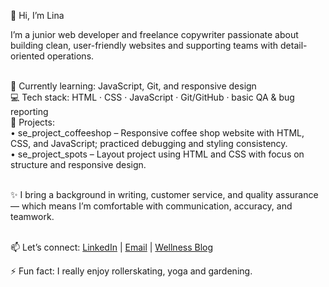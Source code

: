 👋 Hi, I’m Lina 

I’m a junior web developer and freelance copywriter passionate about building clean, user-friendly websites and supporting teams with detail-oriented operations.

<br>🌱 Currently learning: JavaScript, Git, and responsive design
<br>💻 Tech stack: HTML · CSS · JavaScript · Git/GitHub · basic QA & bug reporting
<br>📂 Projects:
	<br>•	se_project_coffeeshop – Responsive coffee shop website with HTML, CSS, and JavaScript; practiced debugging and styling consistency.
	<br>•	se_project_spots – Layout project using HTML and CSS with focus on structure and responsive design.

<br>✨ I bring a background in writing, customer service, and quality assurance — which means I’m comfortable with communication, accuracy, and teamwork.

<br>📫 Let’s connect: 
[LinkedIn](https://linkedin.com/in/lina-macias/) | [Email](mailto:linamacias888@gmail.com) | [Wellness Blog](wellnessdevstudio.wordpress.com)


⚡ Fun fact: I really enjoy rollerskating, yoga and gardening.

